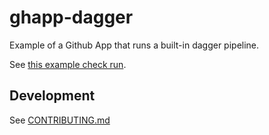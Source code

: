 # ghapp-dagger

Example of a Github App that runs a built-in dagger pipeline.

See [this example check run](https://github.com/tekumara/ghapp-dagger/runs/7377778533).

## Development

See [CONTRIBUTING.md](CONTRIBUTING.md)
